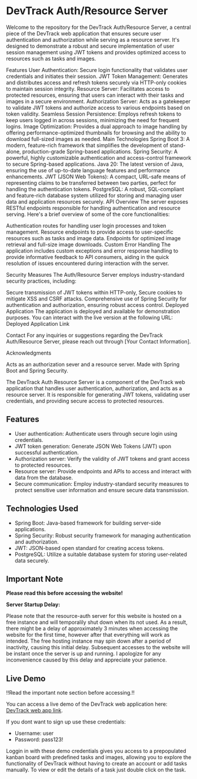 # DevTrack Auth/Resource Server

Welcome to the repository for the DevTrack Auth/Resource Server, a central piece of the DevTrack web application that ensures secure user authentication and authorization while serving as a resource server. It's designed to demonstrate a robust and secure implementation of user session management using JWT tokens and provides optimized access to resources such as tasks and images.

Features
User Authentication: Secure login functionality that validates user credentials and initiates their session.
JWT Token Management: Generates and distributes access and refresh tokens securely via HTTP-only cookies to maintain session integrity.
Resource Server: Facilitates access to protected resources, ensuring that users can interact with their tasks and images in a secure environment.
Authorization Server: Acts as a gatekeeper to validate JWT tokens and authorize access to various endpoints based on token validity.
Seamless Session Persistence: Employs refresh tokens to keep users logged in across sessions, minimizing the need for frequent logins.
Image Optimization: Provides a dual approach to image handling by offering performance-optimized thumbnails for browsing and the ability to download full-sized images as needed.
Main Technologies
Spring Boot 3: A modern, feature-rich framework that simplifies the development of stand-alone, production-grade Spring-based applications.
Spring Security: A powerful, highly customizable authentication and access-control framework to secure Spring-based applications.
Java 20: The latest version of Java, ensuring the use of up-to-date language features and performance enhancements.
JWT (JSON Web Tokens): A compact, URL-safe means of representing claims to be transferred between two parties, perfect for handling the authentication tokens.
PostgreSQL: A robust, SQL-compliant and feature-rich database system utilized for storing and managing user data and application resources securely.
API Overview
The server exposes RESTful endpoints responsible for handling authentication and resource serving. Here's a brief overview of some of the core functionalities:

Authentication routes for handling user login processes and token management.
Resource endpoints to provide access to user-specific resources such as tasks and image data.
Endpoints for optimized image retrieval and full-size image downloads.
Custom Error Handling
The application includes custom exceptions and error response handling to provide informative feedback to API consumers, aiding in the quick resolution of issues encountered during interaction with the server.

Security Measures
The Auth/Resource Server employs industry-standard security practices, including:

Secure transmission of JWT tokens within HTTP-only, Secure cookies to mitigate XSS and CSRF attacks.
Comprehensive use of Spring Security for authentication and authorization, ensuring robust access control.
Deployed Application
The application is deployed and available for demonstration purposes. You can interact with the live version at the following URL: Deployed Application Link

Contact
For any inquiries or suggestions regarding the DevTrack Auth/Resource Server, please reach out through [Your Contact Information].

Acknowledgments

Acts as an authorization sever and a resource server. Made with Spring Boot and Spring Security.

The DevTrack Auth Resource Server is a component of the DevTrack web application that handles user authentication, authorization, and acts as a resource server. It is responsible for generating JWT tokens, validating user credentials, and providing secure access to protected resources.

## Features
- User authentication: Authenticate users through secure login using credentials.
- JWT token generation: Generate JSON Web Tokens (JWT) upon successful authentication.
- Authorization server: Verify the validity of JWT tokens and grant access to protected resources.
- Resource server: Provide endpoints and APIs to access and interact with data from the database.
- Secure communication: Employ industry-standard security measures to protect sensitive user information and ensure secure data transmission.

## Technologies Used
- Spring Boot: Java-based framework for building server-side applications.
- Spring Security: Robust security framework for managing authentication and authorization.
- JWT: JSON-based open standard for creating access tokens.
- PostgreSQL: Utilize a suitable database system for storing user-related data securely.

## Important Note

**Please read this before accessing the website!**

**Server Startup Delay:** 

Please note that the resource-auth server for this website is hosted on a free instance and will temporalily shut down when its not used. As a result, there might be a delay of approximately 3 minutes when accessing the website for the first time, however after that everything will work as intended. The free hosting instance may spin down after a period of inactivity, causing this initial delay. Subsequent accesses to the website will be instant once the server is up and running. I apologize for any inconvenience caused by this delay and appreciate your patience. 

## Live Demo
‼️Read the important note section before accessing.‼️

You can access a live demo of the DevTrack web application here: [DevTrack web app link](https://devtrack.dedyn.io).

If you dont want to sign up use these credentials:
- Username: user
- Password: pass123!

Loggin in with these demo credentials gives you access to a prepopulated kanban board with predefined tasks and images, allowing you to explore the functionality of DevTrack without having to create an account or add tasks manually. To view or edit the details of a task just double click on the task.
